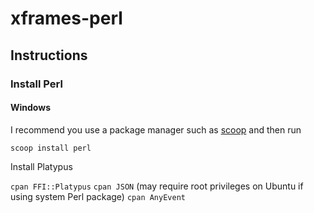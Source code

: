 # xframes-perl

## Instructions

### Install Perl

#### Windows

I recommend you use a package manager such as [scoop](https://scoop.sh/) and then run

`scoop install perl`

Install Platypus

`cpan FFI::Platypus`
`cpan JSON` (may require root privileges on Ubuntu if using system Perl package)
`cpan AnyEvent`
